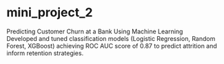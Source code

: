 # mini_project_2
Predicting Customer Churn at a Bank Using Machine Learning<br>
Developed and tuned classification models (Logistic Regression, Random Forest, XGBoost) achieving ROC AUC score of 0.87 to predict attrition and inform retention strategies.
